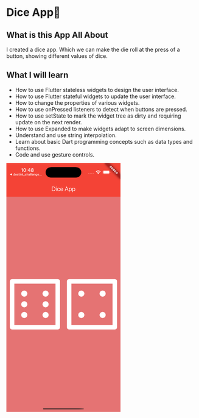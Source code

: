 # Dice App🎲

## What is this App All About

I created a dice app. Which we can make the die roll at the press of a button, showing different values of dice.

## What I will learn

- How to use Flutter stateless widgets to design the user interface.
- How to use Flutter stateful widgets to update the user interface.
- How to change the properties of various widgets.
- How to use onPressed listeners to detect when buttons are pressed.
- How to use setState to mark the widget tree as dirty and requiring update on the next render.
- How to use Expanded to make widgets adapt to screen dimensions.
- Understand and use string interpolation.
- Learn about basic Dart programming concepts such as data types and functions.
- Code and use gesture controls.

<img src="Demo/Screenshot.png" alt="Screenshot" width="300"/>

